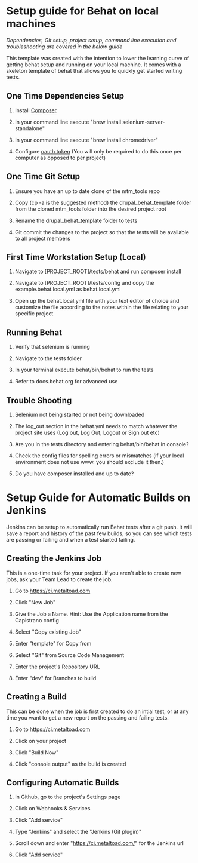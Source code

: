 # Setup guide for Behat on local machines

*Dependencies, Git setup, project setup, command line execution and troubleshooting are covered in the below guide*

This template was created with the intention to lower the learning curve of getting behat setup and running on your local machine.  It comes with a skeleton template of behat that allows you to quickly get started writing tests.

## One Time Dependencies Setup

1.  Install [Composer](https://getcomposer.org/doc/00-intro.md)

2.  In your command line execute "brew install selenium-server-standalone"

3.  In your command line execute "brew install chromedriver"  

4.  Configure [oauth token](https://getcomposer.org/doc/articles/troubleshooting.md#api-rate-limit-and-oauth-tokens)
(You will only be required to do this once per computer as opposed to per project)

## One Time Git Setup

1.  Ensure you have an up to date clone of the mtm_tools repo

3.  Copy (cp -a is the suggested method) the drupal_behat_template folder from the cloned mtm_tools folder into the desired project root

4.  Rename the drupal_behat_template folder to tests

5.  Git commit the changes to the project so that the tests will be available to all project members

## First Time Workstation Setup (Local)

1.  Navigate to [PROJECT_ROOT]/tests/behat and run composer install

2.  Navigate to [PROJECT_ROOT]/tests/config and copy the example.behat.local.yml as behat.local.yml

3.  Open up the behat.local.yml file with your text editor of choice and customize the file according to the notes within the file relating to your specific project

## Running Behat
1.  Verify that selenium is running

2.  Navigate to the tests folder

3.  In your terminal execute behat/bin/behat to run the tests

4.  Refer to docs.behat.org for advanced use

## Trouble Shooting

1.  Selenium not being started or not being downloaded

2.  The log_out section in the behat.yml needs to match whatever the project site uses (Log out, Log Out, Logout or Sign out etc)

3.  Are you in the tests directory and entering behat/bin/behat in console?

4.  Check the config files for spelling errors or mismatches (if your local environment does not use www. you should exclude it then.)

5.  Do you have composer installed and up to date?

# Setup Guide for Automatic Builds on Jenkins

Jenkins can be setup to automatically run Behat tests after a git push. It will
save a report and history of the past few builds, so you can see which tests are
passing or failing and when a test started failing.

## Creating the Jenkins Job

This is a one-time task for your project. If you aren't able to create new jobs,
ask your Team Lead to create the job.

1.  Go to https://ci.metaltoad.com

2.  Click "New Job"

3.  Give the Job a Name. Hint: Use the Application name from the Capistrano config

4.  Select "Copy existing Job"

5.  Enter "template" for Copy from

6.  Select "Git" from Source Code Management

7.  Enter the project's Repository URL

8.  Enter "dev" for Branches to build

## Creating a Build

This can be done when the job is first created to do an intial test, or at any
time you want to get a new report on the passing and failing tests.

1.  Go to https://ci.metaltoad.com

2.  Click on your project

3.  Click "Build Now"

4.  Click "console output" as the build is created

## Configuring Automatic Builds

1.  In Github, go to the project's Settings page

2.  Click on Webhooks & Services

3.  Click "Add service"

4.  Type "Jenkins" and select the "Jenkins (Git plugin)"

5.  Scroll down and enter "https://ci.metaltoad.com/" for the Jenkins url

6.  Click "Add service"
